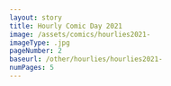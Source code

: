 ```yaml
---
layout: story
title: Hourly Comic Day 2021
image: /assets/comics/hourlies2021-
imageType: .jpg
pageNumber: 2
baseurl: /other/hourlies/hourlies2021-
numPages: 5
---
```

